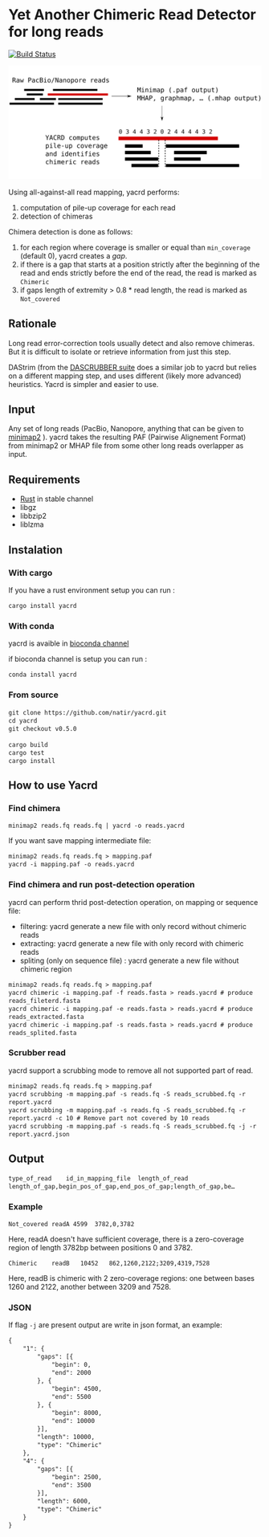 # Yet Another Chimeric Read Detector for long reads

[![Build Status](https://travis-ci.org/natir/yacrd.svg?branch=master)](https://travis-ci.org/natir/yacrd)

![yacrd pipeline presentation](image/pipeline.svg)

Using all-against-all read mapping, yacrd performs:

1. computation of pile-up coverage for each read
2. detection of chimeras

Chimera detection is done as follows:

1. for each region where coverage is smaller or equal than `min_coverage` (default 0), yacrd creates a _gap_.
2. if there is a gap that starts at a position strictly after the beginning of the read and ends strictly before the end of the read, the read is marked as `Chimeric`
3. if gaps length of extremity > 0.8 * read length, the read is marked as `Not_covered`

## Rationale

Long read error-correction tools usually detect and also remove chimeras. But it is difficult to isolate or retrieve information from just this step.

DAStrim (from the [DASCRUBBER suite](https://github.com/thegenemyers/DASCRUBBER) does a similar job to yacrd but relies on a different mapping step, and uses different (likely more advanced) heuristics. Yacrd is simpler and easier to use.

## Input

Any set of long reads (PacBio, Nanopore, anything that can be given to [minimap2](https://github.com/lh3/minimap2) ).
yacrd takes the resulting PAF (Pairwise Alignement Format) from minimap2 or MHAP file from some other long reads overlapper as input.

## Requirements

- [Rust](https://www.rust-lang.org/) in stable channel
- libgz
- libbzip2
- liblzma

## Instalation

### With cargo

If you have a rust environment setup you can run :

```
cargo install yacrd
```

### With conda

yacrd is avaible in [bioconda channel](https://bioconda.github.io/)

if bioconda channel is setup you can run :

```
conda install yacrd
```

### From source

```
git clone https://github.com/natir/yacrd.git
cd yacrd
git checkout v0.5.0

cargo build
cargo test
cargo install
```

## How to use Yacrd

### Find chimera

```
minimap2 reads.fq reads.fq | yacrd -o reads.yacrd
```

If you want save mapping intermediate file:
```
minimap2 reads.fq reads.fq > mapping.paf
yacrd -i mapping.paf -o reads.yacrd
```

### Find chimera and run post-detection operation

yacrd can perform thrid post-detection operation, on mapping or sequence file:

- filtering: yacrd generate a new file with only record without chimeric reads
- extracting: yacrd generate a new file with only record with chimeric reads
- spliting (only on sequence file) : yacrd generate a new file without chimeric region 

```
minimap2 reads.fq reads.fq > mapping.paf
yacrd chimeric -i mapping.paf -f reads.fasta > reads.yacrd # produce reads_fileterd.fasta
yacrd chimeric -i mapping.paf -e reads.fasta > reads.yacrd # produce reads_extracted.fasta
yacrd chimeric -i mapping.paf -s reads.fasta > reads.yacrd # produce reads_splited.fasta
```

### Scrubber read 

yacrd support a scrubbing mode to remove all not supported part of read.

```
minimap2 reads.fq reads.fq > mapping.paf
yacrd scrubbing -m mapping.paf -s reads.fq -S reads_scrubbed.fq -r report.yacrd
yacrd scrubbing -m mapping.paf -s reads.fq -S reads_scrubbed.fq -r report.yacrd -c 10 # Remove part not covered by 10 reads
yacrd scrubbing -m mapping.paf -s reads.fq -S reads_scrubbed.fq -j -r report.yacrd.json
```

## Output

```
type_of_read	id_in_mapping_file  length_of_read  length_of_gap,begin_pos_of_gap,end_pos_of_gap;length_of_gap,be…
```

### Example

```
Not_covered readA 4599	3782,0,3782
```

Here, readA doesn't have sufficient coverage, there is a zero-coverage region of length 3782bp between positions 0 and 3782.

```
Chimeric    readB   10452   862,1260,2122;3209,4319,7528
```

Here, readB is chimeric with 2 zero-coverage regions: one between bases 1260 and 2122, another between 3209 and 7528.

### JSON

If flag `-j` are present output are write in json format, an example:

```
{
	"1": {
		"gaps": [{
			"begin": 0,
			"end": 2000
		}, {
			"begin": 4500,
			"end": 5500
		}, {
			"begin": 8000,
			"end": 10000
		}],
		"length": 10000,
		"type": "Chimeric"
	},
	"4": {
		"gaps": [{
			"begin": 2500,
			"end": 3500
		}],
		"length": 6000,
		"type": "Chimeric"
	}
}
```
